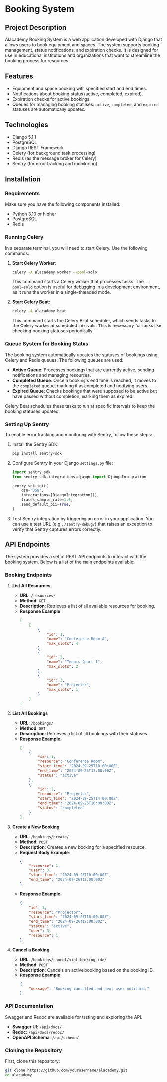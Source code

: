 # Booking System

## Project Description

Alacademy Booking System is a web application developed with Django that allows users to book equipment and spaces. The system supports booking management, status notifications, and expiration checks. It is designed for use in educational institutions and organizations that want to streamline the booking process for resources.

## Features

- Equipment and space booking with specified start and end times.
- Notifications about booking status (active, completed, expired).
- Expiration checks for active bookings.
- Queues for managing booking statuses: `active`, `completed`, and `expired` statuses are automatically updated.

## Technologies

- Django 5.1.1
- PostgreSQL
- Django REST Framework
- Celery (for background task processing)
- Redis (as the message broker for Celery)
- Sentry (for error tracking and monitoring)

## Installation

### Requirements

Make sure you have the following components installed:

- Python 3.10 or higher
- PostgreSQL
- Redis

### Running Celery

In a separate terminal, you will need to start Celery. Use the following commands:

1. **Start Celery Worker**:

    ```bash
    celery -A alacademy worker --pool=solo
    ```

    This command starts a Celery worker that processes tasks. The `--pool=solo` option is useful for debugging in a development environment, as it runs the worker in a single-threaded mode.

2. **Start Celery Beat**:

    ```bash
    celery -A alacademy beat
    ```

    This command starts the Celery Beat scheduler, which sends tasks to the Celery worker at scheduled intervals. This is necessary for tasks like checking booking statuses periodically.

### Queue System for Booking Status

The booking system automatically updates the statuses of bookings using Celery and Redis queues. The following queues are used:

- **Active Queue**: Processes bookings that are currently active, sending notifications and managing resources.
- **Completed Queue**: Once a booking's end time is reached, it moves to the `completed` queue, marking it as completed and notifying users.
- **Expired Queue**: Checks bookings that were supposed to be active but have passed without completion, marking them as expired.

Celery Beat schedules these tasks to run at specific intervals to keep the booking statuses updated.

### Setting Up Sentry

To enable error tracking and monitoring with Sentry, follow these steps:

1. Install the Sentry SDK:

    ```bash
    pip install sentry-sdk
    ```

2. Configure Sentry in your Django `settings.py` file:

    ```python
    import sentry_sdk
    from sentry_sdk.integrations.django import DjangoIntegration

    sentry_sdk.init(
        dsn="DSN",
        integrations=[DjangoIntegration()],
        traces_sample_rate=1.0,
        send_default_pii=True,
    )
    ```

3. Test Sentry integration by triggering an error in your application. You can use a test URL (e.g., `/sentry-debug/`) that raises an exception to verify that Sentry captures errors correctly.

## API Endpoints

The system provides a set of REST API endpoints to interact with the booking system. Below is a list of the main endpoints available:

### Booking Endpoints

1. **List All Resources**

    - **URL**: `/resources/`
    - **Method**: `GET`
    - **Description**: Retrieves a list of all available resources for booking.
    - **Response Example**:
        ```json
        [
            [
                {
                    "id": 1,
                    "name": "Conference Room A",
                    "max_slots": 4
                },
                {
                    "id": 2,
                    "name": "Tennis Court 1",
                    "max_slots": 2
                },
                {
                    "id": 3,
                    "name": "Projector",
                    "max_slots": 1
                }
            ]
        ]
        ```

2. **List All Bookings**

    - **URL**: `/bookings/`
    - **Method**: `GET`
    - **Description**: Retrieves a list of all bookings with their statuses.
    - **Response Example**:
        ```json
        [
            {
                "id": 1,
                "resource": "Conference Room",
                "start_time": "2024-09-25T10:00:00Z",
                "end_time": "2024-09-25T12:00:00Z",
                "status": "active"
            },
            {
                "id": 2,
                "resource": "Projector",
                "start_time": "2024-09-25T14:00:00Z",
                "end_time": "2024-09-25T16:00:00Z",
                "status": "completed"
            }
        ]
        ```

3. **Create a New Booking**

    - **URL**: `/bookings/create/`
    - **Method**: `POST`
    - **Description**: Creates a new booking for a specified resource.
    - **Request Body Example**:
        ```json
        {
            "resource": 1,
            "user": 3,
            "start_time": "2024-09-26T10:00:00Z",
            "end_time": "2024-09-26T12:00:00Z"
        }
        ```
    - **Response Example**:
        ```json
        {
            "id": 3,
            "resource": "Projector",
            "start_time": "2024-09-26T10:00:00Z",
            "end_time": "2024-09-26T12:00:00Z",
            "status": "active",
            "user": 3,
            "resource": 1
        }
        ```

4. **Cancel a Booking**

    - **URL**: `/bookings/cancel/<int:booking_id>/`
    - **Method**: `POST`
    - **Description**: Cancels an active booking based on the booking ID.
    - **Response Example**:
        ```json
        {
            "message": "Booking cancelled and next user notified."
        }
        ```

### API Documentation

Swagger and Redoc are available for testing and exploring the API.

- **Swagger UI**: `/api/docs/`
- **Redoc**: `/api/docs/redoc/`
- **OpenAPI Schema**: `/api/schema/`


### Cloning the Repository

First, clone this repository:

```bash
git clone https://github.com/yourusername/alacademy.git
cd alacademy
